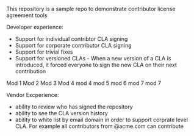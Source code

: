 This repository is a sample repo to demonstrate contributor license agreement tools


Developer experience:
- Support for individual contribtor CLA signing
- Support for corporate contributor CLA signing
- Support for trivial fixes
- Support for versioned CLAs - When a new version of a CLA is introduced, it forced everyone to sign the new CLA on their next contribution 

Mod 1
Mod 2
Mod 3
Mod 4
mod 4
mod 5
mod 6
mod 7
mod 7

Vendor Excperience:
- ability to review who has signed the repository
- ability to see the CLA version history
- ability to white list by email domain in order to support corprate level CLA. For example all contributors from @acme.com can contribute



